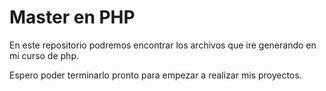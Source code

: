 # Master en PHP
En este repositorio podremos encontrar los archivos que ire generando en mi curso de php.

Espero poder terminarlo pronto para empezar a realizar mis proyectos. 

 